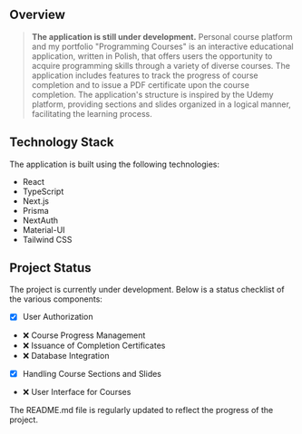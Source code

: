 ## Overview

> **The application is still under development.**
> Personal course platform and my portfolio
> "Programming Courses" is an interactive educational application, written in Polish, that offers users the opportunity to acquire programming skills through a variety of diverse courses. The application includes features to track the progress of course completion and to issue a PDF certificate upon the course completion. The application's structure is inspired by the Udemy platform, providing sections and slides organized in a logical manner, facilitating the learning process.

## Technology Stack

The application is built using the following technologies:

- React
- TypeScript
- Next.js
- Prisma
- NextAuth
- Material-UI
- Tailwind CSS

## Project Status

The project is currently under development. Below is a status checklist of the various components:

- [x] User Authorization
- :x: Course Progress Management
- :x: Issuance of Completion Certificates
- :x: Database Integration
- [x] Handling Course Sections and Slides
- :x: User Interface for Courses

The README.md file is regularly updated to reflect the progress of the project.
